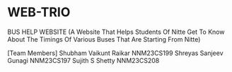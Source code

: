 # WEB-TRIO
BUS HELP WEBSITE
(A Website That Helps Students Of Nitte Get To Know About The Timings Of Various Buses That Are Starting From Nitte)

[Team Members]
Shubham Vaikunt Raikar NNM23CS199 
Shreyas Sanjeev Gunagi NNM23CS197
Sujith S Shetty NNM23CS208
